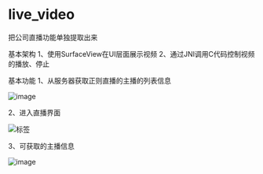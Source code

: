 # live_video
把公司直播功能单独提取出来

基本架构
1、使用SurfaceView在UI层面展示视频
2、通过JNI调用C代码控制视频的播放、停止


基本功能
1、从服务器获取正则直播的主播的列表信息

![image](http://images2015.cnblogs.com/blog/795730/201606/795730-20160627131035062-613592366.jpg)

2、进入直播界面

![标签](http://images2015.cnblogs.com/blog/795730/201606/795730-20160627131035734-1801377544.jpg)

3、可获取的主播信息

![image](http://images2015.cnblogs.com/blog/795730/201606/795730-20160627131036937-130664018.png)
